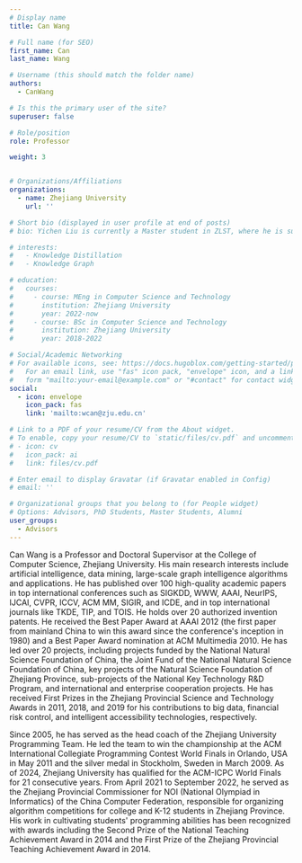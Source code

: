 ```yaml
---
# Display name
title: Can Wang

# Full name (for SEO)
first_name: Can
last_name: Wang

# Username (this should match the folder name)
authors:
  - CanWang

# Is this the primary user of the site?
superuser: false

# Role/position
role: Professor

weight: 3


# Organizations/Affiliations
organizations:
  - name: Zhejiang University
    url: ''

# Short bio (displayed in user profile at end of posts)
# bio: Yichen Liu is currently a Master student in ZLST, where he is supervised by Prof.Can Wang.

# interests:
#   - Knowledge Distillation
#   - Knowledge Graph

# education:
#   courses:
#     - course: MEng in Computer Science and Technology
#       institution: Zhejiang University
#       year: 2022-now
#     - course: BSc in Computer Science and Technology
#       institution: Zhejiang University
#       year: 2018-2022

# Social/Academic Networking
# For available icons, see: https://docs.hugoblox.com/getting-started/page-builder/#icons
#   For an email link, use "fas" icon pack, "envelope" icon, and a link in the
#   form "mailto:your-email@example.com" or "#contact" for contact widget.
social:
  - icon: envelope
    icon_pack: fas
    link: 'mailto:wcan@zju.edu.cn'

# Link to a PDF of your resume/CV from the About widget.
# To enable, copy your resume/CV to `static/files/cv.pdf` and uncomment the lines below.
# - icon: cv
#   icon_pack: ai
#   link: files/cv.pdf

# Enter email to display Gravatar (if Gravatar enabled in Config)
# email: ''

# Organizational groups that you belong to (for People widget)
# Options: Advisors, PhD Students, Master Students, Alumni
user_groups:
  - Advisors
---
```


Can Wang is a Professor and Doctoral Supervisor at the College of Computer Science, Zhejiang University. His main research interests include artificial intelligence, data mining, large-scale graph intelligence algorithms and applications. He has published over 100 high-quality academic papers in top international conferences such as SIGKDD, WWW, AAAI, NeurIPS, IJCAI, CVPR, ICCV, ACM MM, SIGIR, and ICDE, and in top international journals like TKDE, TIP, and TOIS. He holds over 20 authorized invention patents. He received the Best Paper Award at AAAI 2012 (the first paper from mainland China to win this award since the conference's inception in 1980) and a Best Paper Award nomination at ACM Multimedia 2010. He has led over 20 projects, including projects funded by the National Natural Science Foundation of China, the Joint Fund of the National Natural Science Foundation of China, key projects of the Natural Science Foundation of Zhejiang Province, sub-projects of the National Key Technology R&D Program, and international and enterprise cooperation projects. He has received First Prizes in the Zhejiang Provincial Science and Technology Awards in 2011, 2018, and 2019 for his contributions to big data, financial risk control, and intelligent accessibility technologies, respectively.

Since 2005, he has served as the head coach of the Zhejiang University Programming Team. He led the team to win the championship at the ACM International Collegiate Programming Contest World Finals in Orlando, USA in May 2011 and the silver medal in Stockholm, Sweden in March 2009.  As of 2024, Zhejiang University has qualified for the ACM-ICPC World Finals for 21 consecutive years.  From April 2021 to September 2022, he served as the Zhejiang Provincial Commissioner for NOI (National Olympiad in Informatics) of the China Computer Federation, responsible for organizing algorithm competitions for college and K-12 students in Zhejiang Province. His work in cultivating students' programming abilities has been recognized with awards including the Second Prize of the National Teaching Achievement Award in 2014 and the First Prize of the Zhejiang Provincial Teaching Achievement Award in 2014.